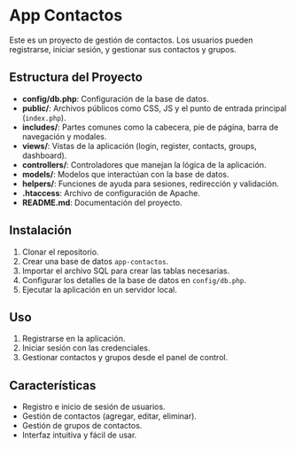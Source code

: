 # App Contactos

Este es un proyecto de gestión de contactos. Los usuarios pueden registrarse, iniciar sesión, y gestionar sus contactos y grupos.

## Estructura del Proyecto

- **config/db.php**: Configuración de la base de datos.
- **public/**: Archivos públicos como CSS, JS y el punto de entrada principal (`index.php`).
- **includes/**: Partes comunes como la cabecera, pie de página, barra de navegación y modales.
- **views/**: Vistas de la aplicación (login, register, contacts, groups, dashboard).
- **controllers/**: Controladores que manejan la lógica de la aplicación.
- **models/**: Modelos que interactúan con la base de datos.
- **helpers/**: Funciones de ayuda para sesiones, redirección y validación.
- **.htaccess**: Archivo de configuración de Apache.
- **README.md**: Documentación del proyecto.

## Instalación

1. Clonar el repositorio.
2. Crear una base de datos `app-contactos`.
3. Importar el archivo SQL para crear las tablas necesarias.
4. Configurar los detalles de la base de datos en `config/db.php`.
5. Ejecutar la aplicación en un servidor local.

## Uso

1. Registrarse en la aplicación.
2. Iniciar sesión con las credenciales.
3. Gestionar contactos y grupos desde el panel de control.

## Características

- Registro e inicio de sesión de usuarios.
- Gestión de contactos (agregar, editar, eliminar).
- Gestión de grupos de contactos.
- Interfaz intuitiva y fácil de usar.

